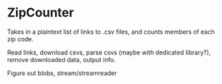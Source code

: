 # ZipCounter

Takes in a plaintext list of links to .csv files, and counts members of each zip code.

Read links, download csvs, parse csvs (maybe with dedicated library?), remove downloaded data, output info.

Figure out blobs, stream/streamreader
